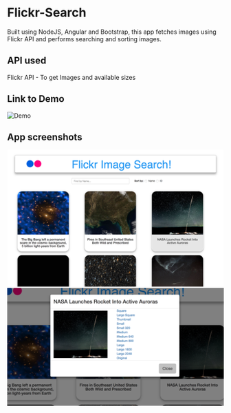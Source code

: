 # Flickr-Search
Built using NodeJS, Angular and Bootstrap, this app fetches images using Flickr API and performs searching and sorting images.

## API used
Flickr API - To get Images and available sizes

## Link to Demo
![Demo](https://flickrsearch.mybluemix.net/ "Flickr Search")

## App screenshots
![ScreenShot](https://github.com/gaganmalhotra/Flickr-Search/blob/master/app1.png)
![ScreenShot](https://github.com/gaganmalhotra/Flickr-Search/blob/master/app2.png)
